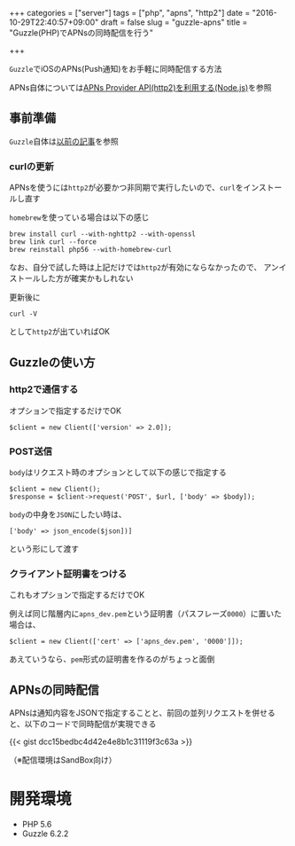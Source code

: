 +++
categories = ["server"]
tags = ["php", "apns", "http2"]
date = "2016-10-29T22:40:57+09:00"
draft = false
slug = "guzzle-apns"
title = "Guzzle(PHP)でAPNsの同時配信を行う"

+++

`Guzzle`でiOSのAPNs(Push通知)をお手軽に同時配信する方法

<!--more-->

APNs自体については[APNs Provider API(http2)を利用する(Node.js)](../http2apns/)を参照

## 事前準備
`Guzzle`自体は[以前の記事](../guzzle/)を参照

### curlの更新
APNsを使うには`http2`が必要かつ非同期で実行したいので、`curl`をインストールし直す

`homebrew`を使っている場合は以下の感じ
```
brew install curl --with-nghttp2 --with-openssl
brew link curl --force
brew reinstall php56 --with-homebrew-curl
```

なお、自分で試した時は上記だけでは`http2`が有効にならなかったので、
アンイストールした方が確実かもしれない

更新後に
```
curl -V
```
として`http2`が出ていればOK

## Guzzleの使い方
### http2で通信する
オプションで指定するだけでOK
```
$client = new Client(['version' => 2.0]);
```

### POST送信
`body`はリクエスト時のオプションとして以下の感じで指定する
```
$client = new Client();
$response = $client->request('POST', $url, ['body' => $body]);
```

`body`の中身を`JSON`にしたい時は、
```
['body' => json_encode($json])]
```
という形にして渡す

### クライアント証明書をつける
これもオプションで指定するだけでOK

例えば同じ階層内に`apns_dev.pem`という証明書（パスフレーズ`0000`）に置いた場合は、
```
$client = new Client(['cert' => ['apns_dev.pem', '0000']]);
```

あえていうなら、`pem`形式の証明書を作るのがちょっと面倒

## APNsの同時配信
APNsは通知内容をJSONで指定することと、前回の並列リクエストを併せると、以下のコードで同時配信が実現できる

{{< gist dcc15bedbc4d42e4e8b1c31119f3c63a >}}

（※配信環境はSandBox向け）



# 開発環境
- PHP 5.6
- Guzzle 6.2.2
